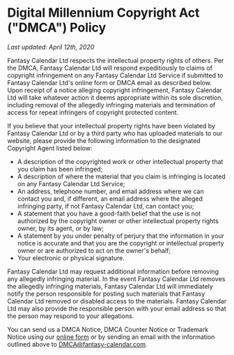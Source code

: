 # Digital Millennium Copyright Act ("DMCA") Policy
*Last updated: April 12th, 2020*

Fantasy Calendar Ltd respects the intellectual property rights of others. Per the DMCA, Fantasy Calendar Ltd will respond expeditiously to claims of copyright infringement on any Fantasy Calendar Ltd Service if submitted to Fantasy Calendar Ltd's online form or DMCA email as described below. Upon receipt of a notice alleging copyright infringement, Fantasy Calendar Ltd will take whatever action it deems appropriate within its sole discretion, including removal of the allegedly infringing materials and termination of access for repeat infringers of copyright protected content.

If you believe that your intellectual property rights have been violated by Fantasy Calendar Ltd or by a third party who has uploaded materials to our website, please provide the following information to the designated Copyright Agent listed below:

* A description of the copyrighted work or other intellectual property that you claim has been infringed;
* A description of where the material that you claim is infringing is located on any Fantasy Calendar Ltd Service;
* An address, telephone number, and email address where we can contact you and, if different, an email address where the alleged infringing party, if not Fantasy Calendar Ltd, can contact you;
* A statement that you have a good-faith belief that the use is not authorized by the copyright owner or other intellectual property rights owner, by its agent, or by law;
* A statement by you under penalty of perjury that the information in your notice is accurate and that you are the copyright or intellectual property owner or are authorized to act on the owner's behalf;
* Your electronic or physical signature.

Fantasy Calendar Ltd may request additional information before removing any allegedly infringing material. In the event Fantasy Calendar Ltd removes the allegedly infringing materials, Fantasy Calendar Ltd will immediately notify the person responsible for posting such materials that Fantasy Calendar Ltd removed or disabled access to the materials. Fantasy Calendar Ltd may also provide the responsible person with your email address so that the person may respond to your allegations.

You can send us a DMCA Notice, DMCA Counter Notice or Trademark Notice using our [online form](https://fantasy-calendar/dmca/form) or by sending an email with the information outlined above to DMCA@fantasy-calendar.com.